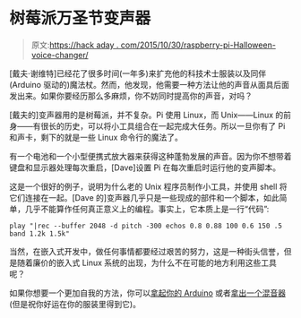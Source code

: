 # 树莓派万圣节变声器

> 原文:[https://hack aday . com/2015/10/30/raspberry-pi-Halloween-voice-changer/](https://hackaday.com/2015/10/30/raspberry-pi-halloween-voice-changer/)

[戴夫·谢维特]已经花了很多时间(一年多)来扩充他的科技术士服装以及同伴(Arduino 驱动的)魔法杖。然而，他发现，他需要一种方法让他的声音从面具后面发出来。如果你要经历那么多麻烦，你不妨同时提高你的声音，对吗？

[戴夫的]变声器用的是树莓派，并不复杂。Pi 使用 Linux，而 Unix——Linux 的前身——有很长的历史，可以将小工具组合在一起完成大任务。所以一旦你有了 Pi 和声卡，剩下的就是一些 Linux 命令行的魔法了。

有一个电池和一个小型便携式放大器来获得这种蓬勃发展的声音。因为你不想带着键盘和显示器处理每次重启，[Dave]设置 Pi 在每次重启时运行他的变声脚本。

这是一个很好的例子，说明为什么老的 Unix 程序员制作小工具，并使用 shell 将它们连接在一起。[Dave 的]变声器几乎只是一些现成的部件和一个脚本，如此简单，几乎不能算作任何真正意义上的编程。事实上，它本质上是一行“代码”:

```
play "|rec --buffer 2048 -d pitch -300 echos 0.8 0.88 100 0.6 150 .5 band 1.2k 1.5k"
```

当然，在嵌入式开发中，做任何事情都要经过艰苦的努力，这是一种街头信誉，但是随着廉价的嵌入式 Linux 系统的出现，为什么不在可能的地方利用这些工具呢？

如果你想要一个更加自我的方法，你可以[拿起你的 Arduino](http://hackaday.com/2012/10/12/arduino-voice-changer-turns-you-into-vader/) 或者[拿出一个混音器](http://hackaday.com/2011/03/23/convert-an-old-busted-phone-into-a-voice-altering-prank-machine/)(但是祝你好运在你的服装里得到它)。
